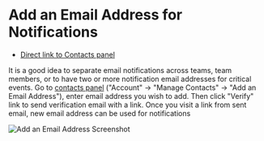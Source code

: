 Add an Email Address for Notifications
======

 - [Direct link to Contacts panel](https://ostr.io/account/contacts)

It is a good idea to separate email notifications across teams, team members, or to have two or more notification email addresses for critical events. Go to [contacts panel](https://ostr.io/account/contacts) ("Account" -> "Manage Contacts" -> "Add an Email Address"), enter email address you wish to add. Then click "Verify" link to send verification email with a link. Once you visit a link from sent email, new email address can be used for notifications

![Add an Email Address Screenshot](https://github.com/VeliovGroup/ostrio/blob/master/docs/account/add-email-address.png?raw=true)